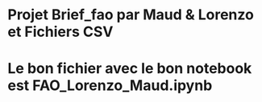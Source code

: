 # Projet Brief_fao par Maud & Lorenzo et Fichiers CSV
# Le bon fichier avec le bon notebook est FAO_Lorenzo_Maud.ipynb
